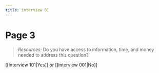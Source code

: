 ```yaml
---
title: interview 01
---
```

# Page 3
> *Resources:* Do you have access to information, time, and money needed to address this question?

[[interview 101|Yes]] or [[interview 001|No]] 